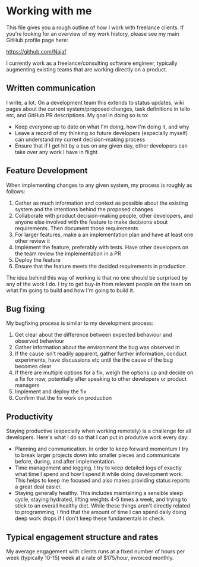 # Working with me

This file gives you a rough outline of how I work with freelance clients. If you're looking for an overview of my work history, please see my main GitHub profile page here:

https://github.com/Najaf

I currently work as a freelance/consulting software engineer, typically augmenting existing teams that are working directly on a product.

## Written communication

I write, a lot. On a development team this extends to status updates, wiki pages about the current system/proposed changes, task definitions in tello etc, and GitHub PR descriptions. My goal in doing so is to:

* Keep everyone up to date on what I'm doing, how I'm doing it, and why
* Leave a record of my thinking so future developers (especially myself) can understand my current decision-making process
* Ensure that if I get hit by a bus on any given day, other developers can take over any work I have in flight

## Feature Development

When implementing changes to any given system, my process is roughly as follows:

1. Gather as much information and context as possible about the existing system and the intentions behind the proposed changes
2. Collaborate with product decision-making people, other developers, and anyone else involved with the feature to make decisions about requirements. Then document those requirements
3. For larger features, make a an implementation plan and have at least one other review it
4. Implement the feature, preferably with tests. Have other developers on the team review the implementation in a PR
5. Deploy the feature
6. Ensure that the feature meets the decided requirements in production

The idea behind this way of working is that no one should be surprised by any of the work I do. I try to get buy-in from relevant people on the team on what I'm going to build and how I'm going to build it.

## Bug fixing

My bugfixing process is similar to my development process:

1. Get clear about the difference between expected behaviour and observed behaviour
2. Gather information about the environment the bug was observed in
3. If the cause isn't readily apparent, gather further information, conduct experiments, have discussions etc until the the cause of the bug becomes clear
4. If there are multiple options for a fix, weigh the options up and decide on a fix for now, potentially after speaking to other developers or product managers
5. Implement and deploy the fix
6. Confirm that the fix work on production

## Productivity

Staying productive (especially when working remotely) is a challenge for all developers. Here's what I do so that I can put in produtive work every day:

* Planning and communication. In order to keep forward momentum I try to break larger projects down into smaller pieces and communicate before, during, and after implementation.
* Time management and logging. I try to keep detailed logs of exactly what time I spend and how I spend it while doing development work. This helps to keep me focused and also makes providing status reports a great deal easier.
* Staying generally healthy. This includes maintaining a sensible sleep cycle, staying hydrated, lifting weights 4-5 times a week, and trying to stick to an overall healthy diet. While these things aren't directly related to programming, I find that the amount of time I can spend daily doing deep work drops if I don't keep these fundamentals in check.

## Typical engagement structure and rates

My average engagement with clients runs at a fixed number of hours per week (typically 10-15) week at a rate of $175/hour, invoiced monthly. 

